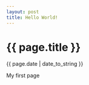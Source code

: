 ```yaml
---
layout: post
title: Hello World!
---
```


{{ page.title }}
====
<p>{{ page.date | date_to_string }}</p>
<p>My first page</p>
